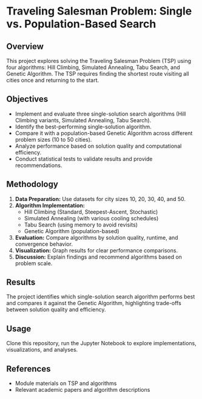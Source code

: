 # Traveling Salesman Problem: Single vs. Population-Based Search

## Overview  
This project explores solving the Traveling Salesman Problem (TSP) using four algorithms: Hill Climbing, Simulated Annealing, Tabu Search, and Genetic Algorithm. The TSP requires finding the shortest route visiting all cities once and returning to the start.

## Objectives  
- Implement and evaluate three single-solution search algorithms (Hill Climbing variants, Simulated Annealing, Tabu Search).  
- Identify the best-performing single-solution algorithm.  
- Compare it with a population-based Genetic Algorithm across different problem sizes (10 to 50 cities).  
- Analyze performance based on solution quality and computational efficiency.  
- Conduct statistical tests to validate results and provide recommendations.

## Methodology  
1. **Data Preparation:** Use datasets for city sizes 10, 20, 30, 40, and 50.  
2. **Algorithm Implementation:**  
   - Hill Climbing (Standard, Steepest-Ascent, Stochastic)  
   - Simulated Annealing (with various cooling schedules)  
   - Tabu Search (using memory to avoid revisits)  
   - Genetic Algorithm (population-based)  
3. **Evaluation:** Compare algorithms by solution quality, runtime, and convergence behavior.  
4. **Visualization:** Graph results for clear performance comparisons.  
5. **Discussion:** Explain findings and recommend algorithms based on problem scale.

## Results  
The project identifies which single-solution search algorithm performs best and compares it against the Genetic Algorithm, highlighting trade-offs between solution quality and efficiency.

## Usage  
Clone this repository, run the Jupyter Notebook to explore implementations, visualizations, and analyses.

## References  
- Module materials on TSP and algorithms  
- Relevant academic papers and algorithm descriptions  
